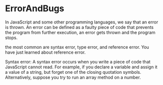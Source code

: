 # ErrorAndBugs

In JavaScript and some other programming languages, we say that an error is thrown. An error can be defined as a faulty piece of code that prevents the program from further execution, an error gets thrown and the program stops.

the most common are syntax error, type error, and reference error. You have just learned about reference error.

Syntax error: A syntax error occurs when you write a piece of code that JavaScript cannot read. For example, if you declare a variable and assign it a value of a string, but forget one of the closing quotation symbols. Alternatively, suppose you try to run an array method on a number.